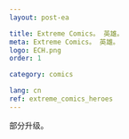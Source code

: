 ```yaml
---
layout: post-ea

title: Extreme Comics。 英雄。
meta: Extreme Comics。 英雄。
logo: ECH.png
order: 1

category: comics

lang: cn
ref: extreme_comics_heroes
---
```


部分升级。
